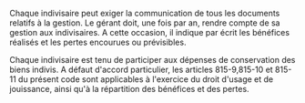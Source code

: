 Chaque indivisaire peut exiger la communication de tous les documents relatifs à la gestion. Le gérant doit, une fois par an, rendre compte de sa gestion aux indivisaires. A cette occasion, il indique par écrit les bénéfices réalisés et les pertes encourues ou prévisibles. 


Chaque indivisaire est tenu de participer aux dépenses de conservation des biens indivis. A défaut d'accord particulier, les articles 815-9,815-10 et 815-11 du présent code sont applicables à l'exercice du droit d'usage et de jouissance, ainsi qu'à la répartition des bénéfices et des pertes.

